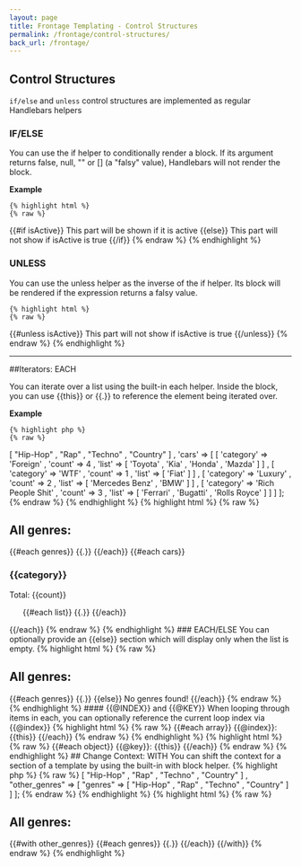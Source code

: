 ```yaml
---
layout: page
title: Frontage Templating - Control Structures
permalink: /frontage/control-structures/
back_url: /frontage/
---
```




## Control Structures

`if/else` and `unless` control structures are implemented as regular Handlebars helpers

### IF/ELSE

You can use the if helper to conditionally render a block. If its argument returns false, null, "" or [] (a "falsy" value), Handlebars will not render the block.

**Example**

    {% highlight html %}
    {% raw %}
{{#if isActive}}
  This part will be shown if it is active
{{else}}
  This part will not show if isActive is true
{{/if}}
    {% endraw %}
    {% endhighlight %}


### UNLESS

You can use the unless helper as the inverse of the if helper. Its block will be rendered if the expression returns a falsy value.

    {% highlight html %}
    {% raw %}
{{#unless isActive}}
  This part will not show if isActive is true
{{/unless}}
    {% endraw %}
    {% endhighlight %}


---

##Iterators: EACH

You can iterate over a list using the built-in each helper. Inside the block, you can use {{this}} or {{.}} to reference the element being iterated over.

**Example**

    {% highlight php %}
    {% raw %}
<?php
$model = 
[
    "genres" => 
    [
        "Hip-Hop"
      , "Rap"
      , "Techno"
      , "Country"
    ]
  , 'cars' => 
    [
      [
          'category' => 'Foreign'
        , 'count' => 4
        , 'list' => 
          [
              'Toyota'
            , 'Kia'
            , 'Honda'
            , 'Mazda'
          ]
      ]
    , [
          'category' => 'WTF'
        , 'count' => 1
        , 'list' => 
          [
            'Fiat'
          ]
      ]
    , [
          'category' => 'Luxury'
        , 'count' => 2
        , 'list' => 
          [
              'Mercedes Benz'
            , 'BMW'
          ]
      ]
    , [
          'category' => 'Rich People Shit'
        , 'count' => 3
        , 'list' => 
          [
              'Ferrari'
            , 'Bugatti'
            , 'Rolls Royce'
          ]
      ]
    ]
];
    {% endraw %}
    {% endhighlight %}
    {% highlight html %}
    {% raw %}
<h2>All genres:</h2>
{{#each genres}}
    {{.}}
{{/each}}

{{#each cars}}
    <h3>{{category}}</h3>
    Total: {{count}}
    <ul>
        {{#each list}}
            {{.}}
        {{/each}}
    </ul>
{{/each}}
    {% endraw %}
    {% endhighlight %}


### EACH/ELSE

You can optionally provide an {{else}} section which will display only when the list is empty.

    {% highlight html %}
    {% raw %}
<h2>All genres:</h2>
{{#each genres}}
    {{.}}
{{else}}
  No genres found!
{{/each}}
    {% endraw %}
    {% endhighlight %}



#### {{@INDEX}} and {{@KEY}}

When looping through items in each, you can optionally reference the current loop index via {{@index}}

    {% highlight html %}
    {% raw %}
{{#each array}}
  {{@index}}: {{this}}
{{/each}}
    {% endraw %}
    {% endhighlight %}

    {% highlight html %}
    {% raw %}
{{#each object}}
  {{@key}}: {{this}}
{{/each}}
    {% endraw %}
    {% endhighlight %}



## Change Context: WITH

You can shift the context for a section of a template by using the built-in with block helper.

    {% highlight php %}
    {% raw %}
<?php
$model = [
    "genres" => 
    [
        "Hip-Hop"
      , "Rap"
      , "Techno"
      , "Country"
    ]
  , "other_genres" => 
    [
      "genres" => 
      [
          "Hip-Hop"
        , "Rap"
        , "Techno"
        , "Country"
      ]
  ]
];
    {% endraw %}
    {% endhighlight %}

    {% highlight html %}
    {% raw %}
<h2>All genres:</h2>
{{#with other_genres}}
    {{#each genres}}
        {{.}}
    {{/each}}
{{/with}}
    {% endraw %}
    {% endhighlight %}
